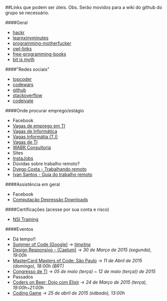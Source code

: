 ##Links que podem ser úteis.
Obs. Serão movidos para a wiki do github do grupo se necessário.

####Geral
- [hackr](http://hackr.io/)
- [learnxinyminutes](http://learnxinyminutes.com/)
- [programming-motherfucker](http://programming-motherfucker.com/become.html)
- [owl-links](http://owl-links.herokuapp.com/)
- [free-programming-books](https://github.com/vhf/free-programming-books/blob/master/free-programming-books.md)
- [bit is myth](https://bitismyth.wordpress.com/)

####"Redes sociais"
- [topcoder](http://www.topcoder.com/)
- [codewars](http://www.codewars.com/)
- [github](https://www.github.com/)
- [stackoverflow](http://stackoverflow.com/)
- [codeivate](http://www.codeivate.com/)

####Onde procurar emprego/estágio
- Facebook
 - [Vagas de emprego em TI](https://www.facebook.com/groups/empregosti/)
 - [Vagas de Informática](https://www.facebook.com/groups/670009906402249/)
 - [Vagas Informátia (T.I)](https://www.facebook.com/groups/229074473875514/)
 - [Vagas de TI](https://www.facebook.com/groups/vagasdeti/)
 - [WABR Consultoria](https://www.facebook.com/wabrcons)
- Sites
 - [InstaJobs](http://instajobs.com.br/)
- Dúvidas sobre trabalho remoto?
 - [Dyego Costa - Trabalhando remoto](https://github.com/DyegoCosta/trabalhando-remoto)
 - [Ivan Santos - Guia do trabalho remoto](https://github.com/pragmaticivan/guia-do-trabalho-remoto)

####Assistência em geral
- Facebook
 - [Computação Depressão Downloads](https://www.facebook.com/groups/CDDownloads/)

####Certificações (acesse por sua conta e risco)
- [NSI Training](https://www.facebook.com/nsitraining?fref=photo)

####Eventos
- Dá tempo!!
 - [Summer of Code (Google)](https://www.google-melange.com/gsoc/homepage/google/gsoc2015) -> _[timeline](https://www.google-melange.com/gsoc/events/google/gsoc2015)_
 - [Design Responsivo - (Caelum)](http://www.eventick.com.br/hangout-sobre-web-design-respo?utm_source=Alura&utm_campaign=9ba17c136e-Alura_Mar_o_2015_Hangout_S_rgio_e_Luiz3_23_2015&utm_medium=email&utm_term=0_acded722d9-9ba17c136e-47317561&mc_cid=9ba17c136e&mc_eid=6f5a1fc2ef) -> _30 de Março de 2015 (segunda), 19:00h_
 - [MasterCard Masters of Code: São Paulo](http://mastersofcode.com/event/sao-paulo-brazil/) -> _11 de Abril de 2015 (domingo), 18:00h 	(BRT)_
 - [Congresso de TI](http://congressodeti.com.br/) -> _05 de maio (terça) ~ 12 de maio (terça)) de 2015_
- Passados
 - [Coders on Beer: Dojo com Elixir](https://eventioz.com.br/e/coders-on-beer-dojo-com-elixir?utm_source=eventioz&utm_medium=emailtrans&utm_campaign=ez_notification_prereg&utm_content=textlink&source=orevem) -> _24 de Março de 2015 (terça), 19:00h~21:00h_
 - [Coding Game](http://www.codingame.com/start) -> _25 de abril de 2015 (sábado), 13:00h_
